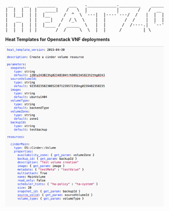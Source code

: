 <pre>
 __    __   _______     ___   .___________.________    ______   .__   __.  _______ 
|  |  |  | |   ____|   /   \  |           |       /   /  __  \  |  \ |  | |   ____|
|  |__|  | |  |__     /  ^  \ `---|  |----`---/  /   |  |  |  | |   \|  | |  |__   
|   __   | |   __|   /  /_\  \    |  |       /  /    |  |  |  | |  . `  | |   __|  
|  |  |  | |  |____ /  _____  \   |  |      /  /----.|  `--'  | |  |\   | |  |____ 
|__|  |__| |_______/__/     \__\  |__|     /________| \______/  |__| \__| |_______|
</pre>
<b>Heat Templates for Openstack VNF deployments</b>

![alt tag](https://raw.githubusercontent.com/donkeyrepos/heatzone/master/resources/68747470733a2f2f692e706f7374696d672e63632f4251506e337747532f63696e6465722e706e67.png)
